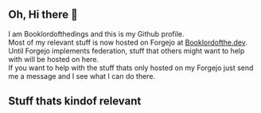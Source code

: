 
## Oh, Hi there 👋

I am Booklordofthedings and this is my Github profile.  
Most of my relevant stuff is now hosted on Forgejo at [Booklordofthe.dev](https://code.booklordofthe.dev).
Until Forgejo implements federation, stuff that others might want to help with will be hosted on here.  
If you want to help with the stuff thats only hosted on my Forgejo just send me a message and I see what I can do there.

## Stuff thats kindof relevant
